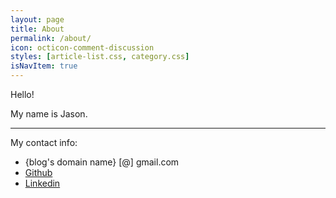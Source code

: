 ```yaml
---
layout: page
title: About
permalink: /about/
icon: octicon-comment-discussion
styles: [article-list.css, category.css]
isNavItem: true
---
```


Hello!

My name is Jason. 

--- 

My contact info:

* {blog's domain name} [@] gmail.com
* [Github](https://github.com/jxieeducation)
* [Linkedin](https://www.linkedin.com/in/jason-xie)
